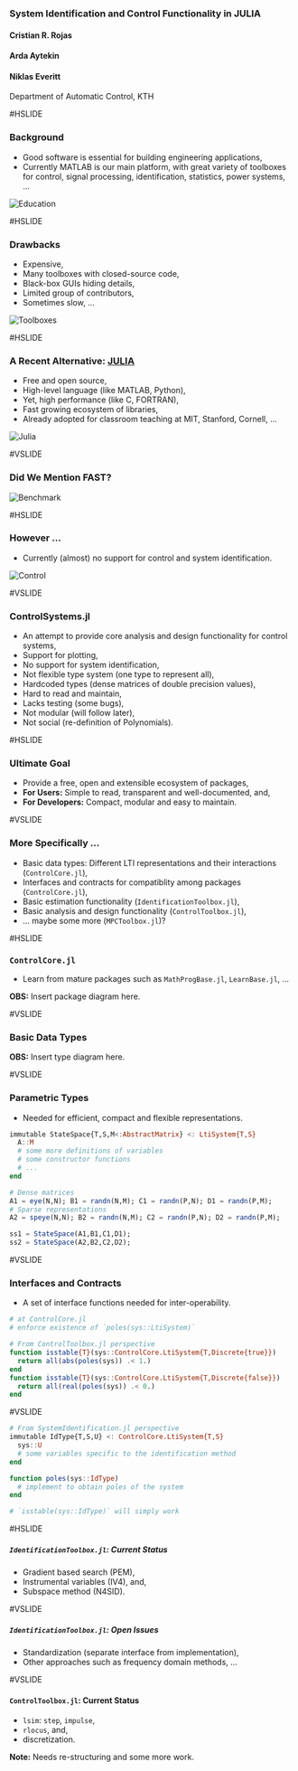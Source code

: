 ### System Identification and Control Functionality in JULIA

#### Cristian R. Rojas
#### Arda Aytekin
#### Niklas Everitt

Department of Automatic Control, KTH

#HSLIDE

### Background

- Good software is essential for building engineering applications,
- Currently MATLAB is our main platform, with great variety of toolboxes for
  control, signal processing, identification, statistics, power systems, ...

![Education](figures/education.png)

#HSLIDE

### Drawbacks

- Expensive,
- Many toolboxes with closed-source code,
- Black-box GUIs hiding details,
- Limited group of contributors,
- Sometimes slow, ...

![Toolboxes](figures/toolboxes.png)

#HSLIDE

### A Recent Alternative: [JULIA](http://julialang.org/)

- Free and open source,
- High-level language (like MATLAB, Python),
- Yet, high performance (like C, FORTRAN),
- Fast growing ecosystem of libraries,
- Already adopted for classroom teaching at MIT, Stanford, Cornell, ...

![Julia](figures/Julia.png)

#VSLIDE

### Did We Mention FAST?

![Benchmark](figures/benchmark.png)

#HSLIDE

### However ...

- Currently (almost) no support for control and system identification.

![Control](figures/closed_loop.png)

#VSLIDE

### ControlSystems.jl

- An attempt to provide core analysis and design functionality for control
  systems,
- Support for plotting,
- No support for system identification,
- Not flexible type system (one type to represent all),
- Hardcoded types (dense matrices of double precision values),
- Hard to read and maintain,
- Lacks testing (some bugs),
- Not modular (will follow later),
- Not social (re-definition of Polynomials).

#HSLIDE

### Ultimate Goal

- Provide a free, open and extensible ecosystem of packages,
- **For Users:** Simple to read, transparent and well-documented, and,
- **For Developers:** Compact, modular and easy to maintain.

#VSLIDE

### More Specifically ...

- Basic data types: Different LTI representations and their interactions
  (`ControlCore.jl`),
- Interfaces and contracts for compatiblity among packages (`ControlCore.jl`),
- Basic estimation functionality (`IdentificationToolbox.jl`),
- Basic analysis and design functionality (`ControlToolbox.jl`),
- ... maybe some more (`MPCToolbox.jl`)?

#HSLIDE

### `ControlCore.jl`

- Learn from mature packages such as `MathProgBase.jl`, `LearnBase.jl`, ...

**OBS:** Insert package diagram here.

#VSLIDE

### Basic Data Types

**OBS:** Insert type diagram here.

#VSLIDE

### Parametric Types

- Needed for efficient, compact and flexible representations.

```julia
immutable StateSpace{T,S,M<:AbstractMatrix} <: LtiSystem{T,S}
  A::M
  # some more definitions of variables
  # some constructor functions
  # ...
end

# Dense matrices
A1 = eye(N,N); B1 = randn(N,M); C1 = randn(P,N); D1 = randn(P,M);
# Sparse representations
A2 = speye(N,N); B2 = randn(N,M); C2 = randn(P,N); D2 = randn(P,M);

ss1 = StateSpace(A1,B1,C1,D1);
ss2 = StateSpace(A2,B2,C2,D2);
```

#VSLIDE

### Interfaces and Contracts

- A set of interface functions needed for inter-operability.

```julia
# at ControlCore.jl
# enforce existence of `poles(sys::LtiSystem)`

# From ControlToolbox.jl perspective
function isstable{T}(sys::ControlCore.LtiSystem{T,Discrete{true}})
  return all(abs(poles(sys)) .< 1.)
end
function isstable{T}(sys::ControlCore.LtiSystem{T,Discrete{false}})
  return all(real(poles(sys)) .< 0.)
end
```

#VSLIDE

```julia
# From SystemIdentification.jl perspective
immutable IdType{T,S,U} <: ControlCore.LtiSystem{T,S}
  sys::U
  # some variables specific to the identification method
end

function poles(sys::IdType)
  # implement to obtain poles of the system
end

# `isstable(sys::IdType)` will simply work
```

#HSLIDE

##### `IdentificationToolbox.jl`: Current Status

- Gradient based search (PEM),
- Instrumental variables (IV4), and,
- Subspace method (N4SID).

#VSLIDE

##### `IdentificationToolbox.jl`: Open Issues

- Standardization (separate interface from implementation),
- Other approaches such as frequency domain methods, ...

#VSLIDE

#### `ControlToolbox.jl`: Current Status

- `lsim`: `step`, `impulse`,
- `rlocus`, and,
- discretization.

**Note:** Needs re-structuring and some more work.
